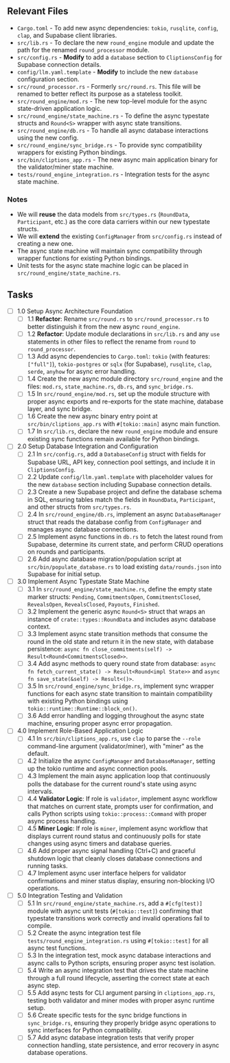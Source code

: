 ## Relevant Files

- `Cargo.toml` - To add new async dependencies: `tokio`, `rusqlite`, `config`, `clap`, and Supabase client libraries.
- `src/lib.rs` - To declare the new `round_engine` module and update the path for the renamed `round_processor` module.
- `src/config.rs` - **Modify** to add a `database` section to `CliptionsConfig` for Supabase connection details.
- `config/llm.yaml.template` - **Modify** to include the new `database` configuration section.
- `src/round_processor.rs` - Formerly `src/round.rs`. This file will be renamed to better reflect its purpose as a stateless toolkit.
- `src/round_engine/mod.rs` - The new top-level module for the async state-driven application logic.
- `src/round_engine/state_machine.rs` - To define the async typestate structs and `Round<S>` wrapper with async state transitions.
- `src/round_engine/db.rs` - To handle all async database interactions using the new config.
- `src/round_engine/sync_bridge.rs` - To provide sync compatibility wrappers for existing Python bindings.
- `src/bin/cliptions_app.rs` - The new async main application binary for the validator/miner state machine.
- `tests/round_engine_integration.rs` - Integration tests for the async state machine.

### Notes

- We will **reuse** the data models from `src/types.rs` (`RoundData`, `Participant`, etc.) as the core data carriers within our new typestate structs.
- We will **extend** the existing `ConfigManager` from `src/config.rs` instead of creating a new one.
- The async state machine will maintain sync compatibility through wrapper functions for existing Python bindings.
- Unit tests for the async state machine logic can be placed in `src/round_engine/state_machine.rs`.

## Tasks

- [ ] 1.0 Setup Async Architecture Foundation
  - [ ] 1.1 **Refactor**: Rename `src/round.rs` to `src/round_processor.rs` to better distinguish it from the new async `round_engine`.
  - [ ] 1.2 **Refactor**: Update module declarations in `src/lib.rs` and any `use` statements in other files to reflect the rename from `round` to `round_processor`.
  - [ ] 1.3 Add async dependencies to `Cargo.toml`: `tokio` (with features: `["full"]`), `tokio-postgres` or `sqlx` (for Supabase), `rusqlite`, `clap`, `serde`, `anyhow` for async error handling.
  - [ ] 1.4 Create the new async module directory `src/round_engine` and the files: `mod.rs`, `state_machine.rs`, `db.rs`, and `sync_bridge.rs`.
  - [ ] 1.5 In `src/round_engine/mod.rs`, set up the module structure with proper async exports and re-exports for the state machine, database layer, and sync bridge.
  - [ ] 1.6 Create the new async binary entry point at `src/bin/cliptions_app.rs` with `#[tokio::main]` async main function.
  - [ ] 1.7 In `src/lib.rs`, declare the new `round_engine` module and ensure existing sync functions remain available for Python bindings.

- [ ] 2.0 Setup Database Integration and Configuration
  - [ ] 2.1 In `src/config.rs`, add a `DatabaseConfig` struct with fields for Supabase URL, API key, connection pool settings, and include it in `CliptionsConfig`.
  - [ ] 2.2 Update `config/llm.yaml.template` with placeholder values for the new `database` section including Supabase connection details.
  - [ ] 2.3 Create a new Supabase project and define the database schema in SQL, ensuring tables match the fields in `RoundData`, `Participant`, and other structs from `src/types.rs`.
  - [ ] 2.4 In `src/round_engine/db.rs`, implement an async `DatabaseManager` struct that reads the database config from `ConfigManager` and manages async database connections.
  - [ ] 2.5 Implement async functions in `db.rs` to fetch the latest round from Supabase, determine its current state, and perform CRUD operations on rounds and participants.
  - [ ] 2.6 Add async database migration/population script at `src/bin/populate_database.rs` to load existing `data/rounds.json` into Supabase for initial setup.

- [ ] 3.0 Implement Async Typestate State Machine
  - [ ] 3.1 In `src/round_engine/state_machine.rs`, define the empty state marker structs: `Pending`, `CommitmentsOpen`, `CommitmentsClosed`, `RevealsOpen`, `RevealsClosed`, `Payouts`, `Finished`.
  - [ ] 3.2 Implement the generic async `Round<S>` struct that wraps an instance of `crate::types::RoundData` and includes async database context.
  - [ ] 3.3 Implement async state transition methods that consume the round in the old state and return it in the new state, with database persistence: `async fn close_commitments(self) -> Result<Round<CommitmentsClosed>>`.
  - [ ] 3.4 Add async methods to query round state from database: `async fn fetch_current_state() -> Result<Round<impl State>>` and `async fn save_state(&self) -> Result<()>`.
  - [ ] 3.5 In `src/round_engine/sync_bridge.rs`, implement sync wrapper functions for each async state transition to maintain compatibility with existing Python bindings using `tokio::runtime::Runtime::block_on()`.
  - [ ] 3.6 Add error handling and logging throughout the async state machine, ensuring proper async error propagation.

- [ ] 4.0 Implement Role-Based Application Logic
  - [ ] 4.1 In `src/bin/cliptions_app.rs`, use `clap` to parse the `--role` command-line argument (validator/miner), with "miner" as the default.
  - [ ] 4.2 Initialize the async `ConfigManager` and `DatabaseManager`, setting up the tokio runtime and async connection pools.
  - [ ] 4.3 Implement the main async application loop that continuously polls the database for the current round's state using async intervals.
  - [ ] 4.4 **Validator Logic**: If role is `validator`, implement async workflow that matches on current state, prompts user for confirmation, and calls Python scripts using `tokio::process::Command` with proper async process handling.
  - [ ] 4.5 **Miner Logic**: If role is `miner`, implement async workflow that displays current round status and continuously polls for state changes using async timers and database queries.
  - [ ] 4.6 Add proper async signal handling (Ctrl+C) and graceful shutdown logic that cleanly closes database connections and running tasks.
  - [ ] 4.7 Implement async user interface helpers for validator confirmations and miner status display, ensuring non-blocking I/O operations.

- [ ] 5.0 Integration Testing and Validation
  - [ ] 5.1 In `src/round_engine/state_machine.rs`, add a `#[cfg(test)]` module with async unit tests (`#[tokio::test]`) confirming that typestate transitions work correctly and invalid operations fail to compile.
  - [ ] 5.2 Create the async integration test file `tests/round_engine_integration.rs` using `#[tokio::test]` for all async test functions.
  - [ ] 5.3 In the integration test, mock async database interactions and async calls to Python scripts, ensuring proper async test isolation.
  - [ ] 5.4 Write an async integration test that drives the state machine through a full round lifecycle, asserting the correct state at each async step.
  - [ ] 5.5 Add async tests for CLI argument parsing in `cliptions_app.rs`, testing both validator and miner modes with proper async runtime setup.
  - [ ] 5.6 Create specific tests for the sync bridge functions in `sync_bridge.rs`, ensuring they properly bridge async operations to sync interfaces for Python compatibility.
  - [ ] 5.7 Add async database integration tests that verify proper connection handling, state persistence, and error recovery in async database operations. 